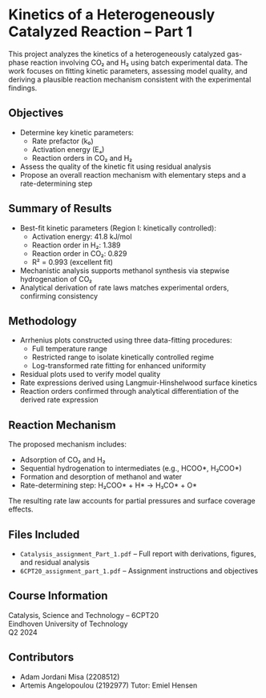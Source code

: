 # Kinetics of a Heterogeneously Catalyzed Reaction – Part 1

This project analyzes the kinetics of a heterogeneously catalyzed gas-phase reaction involving CO₂ and H₂ using batch experimental data. The work focuses on fitting kinetic parameters, assessing model quality, and deriving a plausible reaction mechanism consistent with the experimental findings.

## Objectives

- Determine key kinetic parameters:
  - Rate prefactor (k₀)
  - Activation energy (Eₐ)
  - Reaction orders in CO₂ and H₂
- Assess the quality of the kinetic fit using residual analysis
- Propose an overall reaction mechanism with elementary steps and a rate-determining step

## Summary of Results

- Best-fit kinetic parameters (Region I: kinetically controlled):
  - Activation energy: 41.8 kJ/mol
  - Reaction order in H₂: 1.389
  - Reaction order in CO₂: 0.829
  - R² = 0.993 (excellent fit)
- Mechanistic analysis supports methanol synthesis via stepwise hydrogenation of CO₂
- Analytical derivation of rate laws matches experimental orders, confirming consistency

## Methodology

- Arrhenius plots constructed using three data-fitting procedures:
  - Full temperature range
  - Restricted range to isolate kinetically controlled regime
  - Log-transformed rate fitting for enhanced uniformity
- Residual plots used to verify model quality
- Rate expressions derived using Langmuir-Hinshelwood surface kinetics
- Reaction orders confirmed through analytical differentiation of the derived rate expression

## Reaction Mechanism

The proposed mechanism includes:
- Adsorption of CO₂ and H₂
- Sequential hydrogenation to intermediates (e.g., HCOO*, H₂COO*)
- Formation and desorption of methanol and water
- Rate-determining step: H₂COO* + H* → H₃CO* + O*

The resulting rate law accounts for partial pressures and surface coverage effects.

## Files Included

- `Catalysis_assignment_Part_1.pdf` – Full report with derivations, figures, and residual analysis
- `6CPT20_assignment_part_1.pdf` – Assignment instructions and objectives

## Course Information

Catalysis, Science and Technology – 6CPT20  
Eindhoven University of Technology  
Q2 2024

## Contributors

- Adam Jordani Misa (2208512)
- Artemis Angelopoulou (2192977)
Tutor: Emiel Hensen
